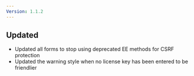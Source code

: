 ```yaml
---
Version: 1.1.2
---
```


## Updated

- Updated all forms to stop using deprecated EE methods for CSRF protection
- Updated the warning style when no license key has been entered to be friendlier
